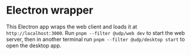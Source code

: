 # Electron wrapper

This Electron app wraps the web client and loads it at `http://localhost:3000`. Run
`pnpm --filter @udp/web dev` to start the web server, then in another terminal run
`pnpm --filter @udp/desktop start` to open the desktop app.
